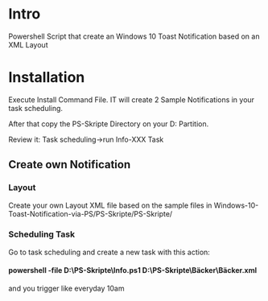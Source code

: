 # Intro
Powershell Script that create an Windows 10 Toast Notification
based on an XML Layout

# Installation

Execute Install Command File.
IT will create 2 Sample Notifications
in your task scheduling. 

After that copy the PS-Skripte Directory on your 
D: Partition.

Review it:
Task scheduling->run Info-XXX Task
## Create own Notification

### Layout
Create your own Layout XML file based on the sample files in 
Windows-10-Toast-Notification-via-PS/PS-Skripte/PS-Skripte/
### Scheduling Task
Go to task scheduling and create a new task with this action:
#### powershell -file D:\PS-Skripte\Info.ps1 D:\PS-Skripte\Bäcker\Bäcker.xml
and you trigger like everyday 10am
